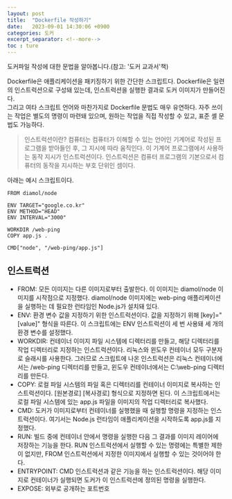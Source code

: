 ```yaml
---
layout: post
title:  "Dockerfile 작성하기"
date:   2023-09-01 14:30:06 +0900
categories: 도커
excerpt_separator: <!--more-->
toc : ture
---
```

도커파일 작성에 대한 문법을 알아봅니다.(참고: '도커 교과서'책)
<!--more-->
Dockerfile은 애플리케이션을 패키징하기 위한 간단한 스크립트다. Dockerfile은 일련의 인스트럭션으로 구성돼 있는데, 인스트럭션을 실행한 결과로 도커 이미지가 만들어진다.<br> 그리고 여타 스크립트 언어와 마찬가지로 Dockerfile 문법도 매우 유연하다. 자주 쓰이는 작업은 별도의 명령이 마련돼 있으며, 원하는 작업을 직접 작성할 수 있고, 표준 셸 문법도 가능하다.
> 인스트럭션이란?
컴퓨터는 컴퓨터가 이해할 수 있는 언어인 기계어로 작성된 프로그램을 받아들인 후, 그 지시에 따라 움직인다. 이 기계어 프로그램에서 사용하는 동작 지시가 인스트럭션이다. 인스트럭션은 컴퓨터 프로그램의 기본으로서 컴퓨터의 동작을 지시하는 부호 단위인 셈이다.

아래는 예시 스크립트이다.
```
FROM diamol/node

ENV TARGET="google.co.kr"
ENV METHOD="HEAD"
ENV INTERVAL="3000"

WORKDIR /web-ping
COPY app.js .

CMD["node", "/web-ping/app.js"]
```

## 인스트럭션
* FROM: 모든 이미지는 다른 이미지로부터 출발한다. 이 이미지는 diamol/node 이미지를 시작점으로 지정했다. diamol/node 이미지에는 web-ping 애플리케이션을 실행하는 데 필요한 런타임인 Node.js가 설치돼 있다.
* ENV: 환경 변수 값을 지정하기 위한 인스트럭션이다. 값을 지정하기 위해 [key]="[value]" 형식을 따른다. 이 스크립트에는 ENV 인스트럭션이 세 번 사용돼 세 개의 환경 변수를 설정했다.
* WORKDIR: 컨테이너 이미지 파일 시스템에 디렉터리를 만들고, 해당 디렉터리를 작업 디렉터리로 지정하는 인스트럭션이다. 리눅스와 윈도우 컨테이너 모두 구분자로 슬래시를 사용한다. 그러므로 스크립트에 나온 인스트럭션은 리눅스 컨테이너에서는 /web-ping 디렉터리를 만들고, 윈도우 컨테이너에서는 C:\web-ping 디렉터리를 만든다.
* COPY: 로컬 파일 시스템의 파일 혹은 디렉터리를 컨테이너 이미지로 복사하는 인스트럭션이다. [원본경로] [복사경로] 형식으로 지정하면 된다. 이 스크립트에서는 로컬 파일 시스템에 있는 app.js 파일을 이미지의 작업 디렉터리로 복사했다.
* CMD: 도커가 이미지로부터 컨테이너를 실행했을 때 실행할 명령을 지정하는 인스트럭션이다. 여기서는 Node.js 런타임이 애플리케이션을 시작하도록 app.js를 지정했다.
* RUN: 빌드 중에 컨테이너 안에서 명령을 실행한 다음 그 결과를 이미지 레이어에 저장하는 기능을 한다. RUN 인스트럭션에서 실행할 수 있는 명령에는 특별한 제한이 없지만, FROM 인스트럭션에서 지정한 이미지에서 실행할 수 있는 것이어야 한다.
* ENTRYPOINT: CMD 인스트럭션과 같은 기능을 하는 인스트럭션이다. 해당 이미지로 컨테이너가 실행되면 도커가 이 인스트럭션에 정의된 명령을 실행한다.
* EXPOSE: 외부로 공개하는 포트번호